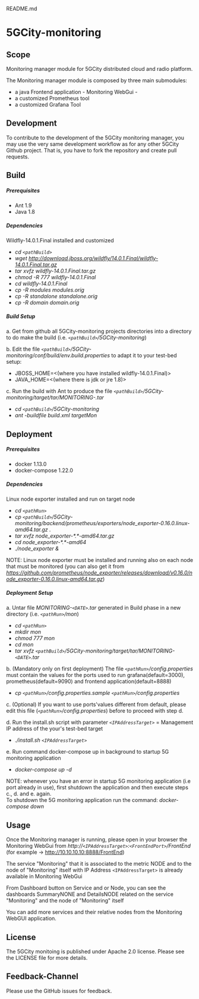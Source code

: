 README.md

# 5GCity-monitoring

## Scope

Monitoring manager module for
5GCity distributed cloud and radio platform.


The Monitoring manager module is composed by three main submodules:
- a java Frontend application - Monitoring WebGui -
- a customized Prometheus tool
- a customized Grafana Tool


## Development

To contribute to the development of the 5GCity monitoring manager,
you may use the very same development workflow
as for any other 5GCity Github project.
That is, you have to fork the repository and create pull requests.


## Build

##### Prerequisites

- Ant 1.9
- Java 1.8 

##### Dependencies

Wildfly-14.0.1.Final installed and customized

- _cd `<pathBuild>`_
- _wget http://download.jboss.org/wildfly/14.0.1.Final/wildfly-14.0.1.Final.tar.gz_
- _tar xvfz wildfly-14.0.1.Final.tar.gz_
- _chmod -R 777 wildfly-14.0.1.Final_
- _cd wildfly-14.0.1.Final_
- _cp -R modules modules.orig_
- _cp -R standalone standalone.orig_
- _cp -R domain domain.orig_

##### Build Setup

a. Get from github all 5GCity-monitoring projects directories into a directory to do make the build (i.e. _`<pathBuild>`/5GCity-monitoring_)

b. Edit the file _`<pathBuild>`/5GCity-monitoring/conf/build/env.build.properties_ to adapt it to your test-bed setup:
- JBOSS_HOME=<(where you have installed wildfly-14.0.1.Final)>
- JAVA_HOME=<(where there is jdk or jre 1.8)>
	
c. Run the build with Ant to produce the file _`<pathBuild>`/5GCity-monitoring/target/tar/MONITORING-<DATE>.tar_ 
    	
- _cd `<pathBuild>`/5GCity-monitoring_
- _ant -buildfile build.xml targetMon_



## Deployment

##### Prerequisites

- docker 1.13.0
- docker-compose 1.22.0

##### Dependencies

Linux node exporter installed and run on target node 

- _cd `<pathRun>`_
- _cp `<pathBuild>`/5GCity-monitoring/backend/prometheus/exporters/node_exporter-0\.16\.0\.linux-amd64\.tar\.gz \._
- _tar xvfz node_exporter-\*\.\*-amd64\.tar\.gz_
- _cd node_exporter-\*\.\*-amd64_
- _./node_exporter &_

NOTE:  Linux node exporter must be installed and running also on each node that must be monitored (you can also get it from _https://github.com/prometheus/node_exporter/releases/download/v0.16.0/node_exporter-0.16.0.linux-amd64.tar.gz_)

##### Deployment Setup

a. Untar file _MONITORING-`<DATE>`.tar_ generated in Build phase in a new directory  (i.e. _`<pathRun>`/mon_)
    
- _cd `<pathRun>`_
- _mkdir mon_
- _chmod 777 mon_
- _cd mon_
- _tar xvfz `<pathBuild>`/5GCity-monitoring/target/tar/MONITORING-`<DATE>`.tar_
	
b. (Mandatory only on first deployment) The file _`<pathRun>`/config\.properties_ must contain the values for the ports used to run grafana(default=3000), prometheus(default=9090) and frontend application(default=8888)

- _cp `<pathRun>`/config\.properties\.sample `<pathRun>`/config\.properties_

c. (Optional) If you want to use ports'values different from default, please edit this file (_`<pathRun>`/config\.properties_) before to proceed with step d.

d. Run the install.sh script with parameter _`<IPAddressTarget>`_ = Management IP address of the your's test-bed target
	
- _./install.sh `<IPAddressTarget>`_
	
e. Run command  docker-compose up  in background to startup 5G monitoring application

- _docker-compose up -d_

NOTE: whenever you have an error in startup 5G monitoring application (i.e port already in use), first shutdown the application and then execute steps c., d. and e. again.  
 To shutdown the 5G monitoring application run the command: *docker-compose down*

		
## Usage

Once the Monitoring manager is running, please open in your browser the Monitoring WebGui from
_http://`<IPAddressTarget>`:`<FrontEndPort>`/FrontEnd_
(for example ->  http://10.10.10.10:8888/FrontEnd)

The service "Monitoring" that it is associated to the  metric NODE and to the node of "Monitoring" itself with IP Address `<IPAddressTarget>` is already available in Monitoring WebGui

From Dashboard button on Service and or Node, you can see the dashboards SummaryNONE and DetailsNODE related on the service "Monitoring" and the node of "Monitoring" itself 

You can add more services and their relative nodes from the Monitoring WebGUI application.


## License

The 5GCity monitoing is published under Apache 2.0 license.
Please see the LICENSE file for more details.


## Feedback-Channel

Please use the GitHub issues for feedback.



